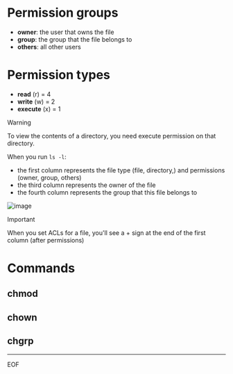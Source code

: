 # Permission groups

- **owner**: the user that owns the file
- **group**: the group that the file belongs to
- **others**: all other users 

# Permission types

- **read** (r) = 4
- **write** (w) = 2
- **execute** (x) = 1

>[!warning]
>To view the contents of a directory, you need execute permission on that directory.

When you run `ls -l`: 
- the first column represents the file type (file, directory,) and permissions (owner, group, others)
- the third column represents the owner of the file
- the fourth column represents the group that this file belongs to

![image](https://github.com/fastoch/Linux/assets/89261095/acbbcf62-7706-4caf-bca5-831502f3892f)

>[!important]
>When you set ACLs for a file, you'll see a + sign at the end of the first column (after permissions)

# Commands

## chmod

## chown

## chgrp


---
EOF
